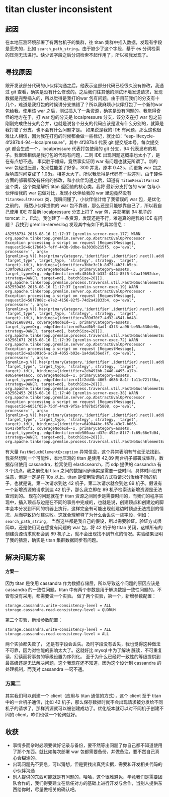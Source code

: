 # titan cluster inconsistent #
## 起因 ##
在本地压测环境部署了有两台机子的集群，往 titan 集群中插入数据，发现有字段是丢失的，比如 `search_path_string`。由于缺少了这个字段，基于 es 分词检索的压测无法进行。缺少该字段之后分词检索不起作用了，所以被我发现了。
## 寻找原因 ##
跟开发该部分代码的小伙伴沟通之后，他表示这部分代码已经很久没有修改，我通过 git 查看，确实是没有什么修改的。之后我们往其他的测试环境发送请求，发现数据是完整插入的，所以觉得是我打的war 包有问题。由于目前我们的分支有十几个，难道是我打包的时候讲分支搞错了？所以我麻烦小伙伴打包了一个新的war包给我，使用该 war 之后，测试插入了一条资源，确实是没有问题的。我觉得奇怪的地方在于，打 war 包的分支是 localpressure 分支，该分支在打 war 包之前刚刚完成住分支的合并，也就是说各个分支的代码应该是没有什么分别的，就算是我打错了分支，也不会有什么问题才是。
如果说是我的 IDE 有问题，那么这也很难让人相信，因为我在打包的时候都会做一些标记，就比如：“esp-lifecycle-4f287b4-94--localpressure”，其中 4f287b4 代表 git 提交版本号，每次提交 git 都会生成一个，localpressure 代表打包使用的 git 分支，94 代表发布的机子。我很难相信是我打包的代码有问题，二则 IDE 出现问题这概率也太小了，是在有点想不通。
事实胜于雄辩，竟然事实证明 war 有问题也就无所谓了。新的 war 包经过压测，发现性能差了好多，300 并发，原本 0.42s，而更新 war 包之后响应时间变成了 1.08s。相差太大了。所以我觉得是代码有一些差别，由于硬件方面的部署都没有任何的修改，和小伙伴沟通之后，知道有 `TitanResultParse2` 这个类，这个类是解析 titan 返回值的核心类。我将 最新分支打包的 war 包与小伙伴给我的 war 包做对比，发现小伙伴给我的 war 里边竟然没有 `TitanResultParse2` 类，我瞬间懂了，小伙伴估计给了我错误的 war 包，是优化之前的。
既然小伙伴提供的 war 包不靠谱，那么还是只能够靠自己了，所以我自己使用 IDE 在最新 localpressure 分支上打了 war 包，并部署到 94 机子的 tomcat 上，启动。我创建了一条资源，发现还是不行，难道真的是我的 IDE 有问题？
我找到 gremlin-server.log 发现其中有如下的异常信息：
```
432558734 2016-08-16 11:17:37 [gremlin-server-exec-177] WARN  org.apache.tinkerpop.gremlin.server.op.AbstractEvalOpProcessor  - Exception processing a script on request [RequestMessage{, requestId=6c17b043-feff-443b-9dbe-6a3036b215f5, op='eval', processor='', args={gremlin=g.V().has(primaryCategory,'identifier',identifier).next().addEdge('has_coverage',g.V(coverageNodeId).next(),'identifier',edgeIdentifier, 'target_type', target_type, 'strategy', strategy, 'target', target).id(), bindings={identifier=3bbc3c1b-8d7f-4b2f-b5cb-c30fb86228cf, coverageNodeId=-1, primaryCategory=assets, target_type=Org, edgeIdentifier=6c4846c8-b332-4444-85f5-b2aa19692dce, strategy=OWNER, target=nd}, batchSize=20}}].
org.apache.tinkerpop.gremlin.process.traversal.util.FastNoSuchElementException
432559436 2016-08-16 11:17:37 [gremlin-server-exec-19] WARN  org.apache.tinkerpop.gremlin.server.op.AbstractEvalOpProcessor  - Exception processing a script on request [RequestMessage{, requestId=58f7008c-e7e2-4156-82f5-74d2a42833b4, op='eval', processor='', args={gremlin=g.V().has(primaryCategory,'identifier',identifier).next().addEdge('has_coverage',g.V(coverageNodeId).next(),'identifier',edgeIdentifier, 'target_type', target_type, 'strategy', strategy, 'target', target).id(), bindings={identifier=789d70f7-4d32-4541-bd48-246291e88841, coverageNodeId=-1, primaryCategory=assets, target_type=Org, edgeIdentifier=d9aad0b9-4ad1-43f3-aa96-be55a530de6b, strategy=OWNER, target=nd}, batchSize=20}}].
org.apache.tinkerpop.gremlin.process.traversal.util.FastNoSuchElementException
432561671 2016-08-16 11:17:39 [gremlin-server-exec-72] WARN  org.apache.tinkerpop.gremlin.server.op.AbstractEvalOpProcessor  - Exception processing a script on request [RequestMessage{, requestId=a2a001d6-ac28-4055-b02e-1a4da636ed7f, op='eval', processor='', args={gremlin=g.V().has(primaryCategory,'identifier',identifier).next().addEdge('has_coverage',g.V(coverageNodeId).next(),'identifier',edgeIdentifier, 'target_type', target_type, 'strategy', strategy, 'target', target).id(), bindings={identifier=2eb491bb-2440-4495-a17b-e065e4e4aacc, coverageNodeId=-1, primaryCategory=assets, target_type=Org, edgeIdentifier=11f2dd3b-4065-4686-8a1f-1b11e721f36a, strategy=OWNER, target=nd}, batchSize=20}}].
org.apache.tinkerpop.gremlin.process.traversal.util.FastNoSuchElementException
432562453 2016-08-16 11:17:40 [gremlin-server-exec-38] WARN  org.apache.tinkerpop.gremlin.server.op.AbstractEvalOpProcessor  - Exception processing a script on request [RequestMessage{, requestId=6051f058-75df-44c9-9f5a-bf87bd5f5808, op='eval', processor='', args={gremlin=g.V().has(primaryCategory,'identifier',identifier).next().addEdge('has_coverage',g.V(coverageNodeId).next(),'identifier',edgeIdentifier, 'target_type', target_type, 'strategy', strategy, 'target', target).id(), bindings={identifier=649044bc-f67a-43e7-b063-85417b0fbcf1, coverageNodeId=-1, primaryCategory=assets, target_type=Org, edgeIdentifier=de500aaa-d37e-492e-81f7-fc69c66e7d04, strategy=OWNER, target=nd}, batchSize=20}}].
org.apache.tinkerpop.gremlin.process.traversal.util.FastNoSuchElementException
```
有大量 `FastNoSuchElementException` 异常信息，这个异常表明有节点无法找到。我突然想到一个可能性，本地压测的 titan 是使用 42,89 两台机子部署成集群，数据存储使用 cassandra，检索使用 elasticsearch，而 sdp 提供的 cassandra 有 3 个顶点。我之前使用 titan 之间的数据同步确实是需要一些时间，具体时间没有注意，但是一定是在 10s 以上。titan 是使用轮询的方式将请求分发给不同的机子，也就是说，第一次请求到达 42 机子，第二次请求就会到达 89 机子。假设有一个新增资源的请求到达 42 机子，那么我立即在 89 机子检索该新增资源是无法查询到的。
现在的问题就在于 titan 资源之间同步是需要时间的，而我们的程序实现中，插入顶点与边是在不同的事务中完成的，也就是说，创建顶点和创建边的脚本会本分发到不同的机器上执行，这样完全有可能出现创建边时顶点无法找到的情况，从而导致边创建失败。这就合理解释了为什么会丢失一些字段，例如：`search_path_string`。
当然这些都是我自己的假设，所以需要验证。验证方式很简单，还是使用现在感觉有问题的 war 包，将 42 机子的 titan 关闭，这样所有的创建资源请求就都会到 89 机子上，就不会出现找不到节点的情况。实验结果证明了我的猜测，确实是 titan 集群数据同步有问题。
## 解决问题方案 ##
#### 方案一 ###
因为 titan 是使用 cassandra 作为数据存储层，所以导致这个问题的原因应该是 cassandra 的一致性问题。titan 中有两个参数是用于解决数据一致性问题的，不管有没有采用，都需要做一个实验。
做了两个实验，第一个，新增参数配置：
```
storage.cassandra.write-consistency-level = ALL
storage.cassandra.read-consistency-level = QUORUM
```
第二个实验，新增参数配置：
```
storage.cassandra.write-consistency-level = ALL
storage.cassandra.read-consistency-level = ALL
```
两个实验都失败了， 还是有字段会丢失。及时字段没有丢失，我也觉得这种做法不可靠，因为对性能的影响太大了。这就好比 mysql 中为了解决 脏读，不可重复读，幻读而将事务的等级设置为序列化。
至于为什么已经将一致性的等级提供到最高级还是无法解决问题，这个我现在还不知道，因为这个设计到 cassandra 的处理机制，而我对 cassandra 一窍不通。
### 方案二 ###
其实我们可以创建一个 client（应用与 titan 通信的方式），这个 client 至于 titan 中的一台机子通信，比如 42 机子，那么保存数据时就不会出现请求被分发给不同机子的请求了，那样资源就可以被创建成功了。优化版本就可以对不同机子创建不同的 client，咋们也做一个轮询就好。
## 收获 ##
- 事情多而杂时必须要做好记录与备份，要不然等出问题了你自己都不知道使用了那个东西。就比如每次部署 war 包都需要备份，并做备注，要不然自己真心会糊涂的。
- 出现问题先不要急，可以猜想，但是要找出真凭实据，需要和开发相关代码的小伙伴沟通
- 别人提供的东西可能就是有问题的，哈哈，这个很难避免，毕竟我们是需要团队合作的，我们得要建立在信任对方的基础上进行开发与合作，当别人提供东西给你时，尽量做相关的确认吧。

